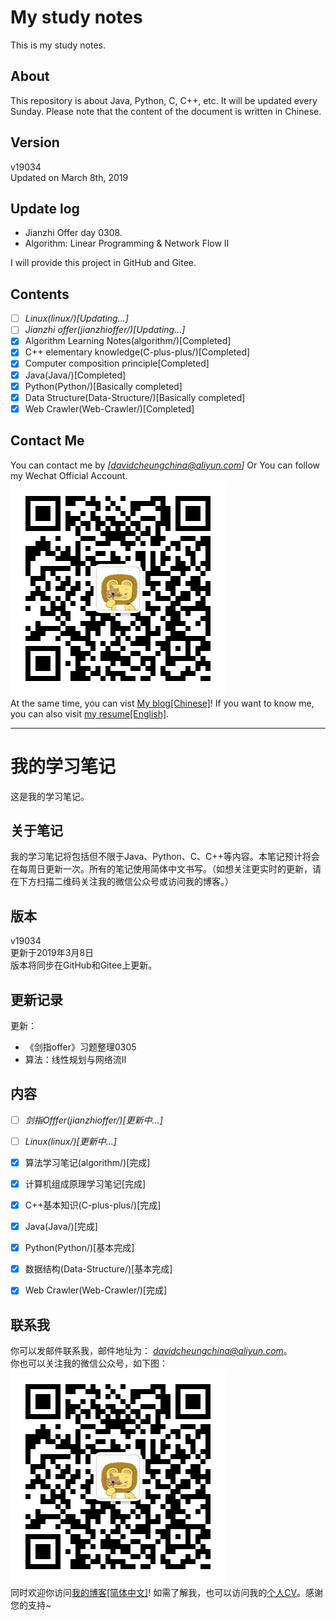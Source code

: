 ﻿# My study notes
This is my study notes.
## About
This repository is about Java, Python, C, C++, etc. It will be updated every Sunday. Please note that the content of the document is written in Chinese.
## Version
v19034<br>
Updated on March 8th, 2019
## Update log

 - Jianzhi Offer day 0308.
 - Algorithm: Linear Programming & Network Flow Ⅱ

I will provide this project in GitHub and Gitee.

## Contents 
 - [ ] *Linux(linux/)[Updating...]*
 - [ ] *Jianzhi offer(jianzhioffer/)[Updating...]*
 - [x] Algorithm Learning Notes(algorithm/)[Completed]
 - [x] C++ elementary knowledge(C-plus-plus/)[Completed]
 - [x] Computer composition principle[Completed]
 - [x] Java(Java/)[Completed]
 - [x] Python(Python/)[Basically completed]
 - [x] Data Structure(Data-Structure/)[Basically completed]
 - [x] Web Crawler(Web-Crawler/)[Completed]

## Contact Me
You can contact me by *[davidcheungchina@aliyun.com]*
Or You can follow my Wechat Official Account.
![](https://github.com/dqhplhzz2008/dqhplhzz2008.github.io/raw/master/weixingongzhonghao.jpg)  <br>
At the same time, you can vist [My blog[Chinese]](http://www.yushuai.xyz)!
If you want to know me, you can also visit [my resume\[English\]](https://gitpages.yushuai.me/cv/index_en.html). 

------------------------------------------------------

# 我的学习笔记

这是我的学习笔记。

## 关于笔记

我的学习笔记将包括但不限于Java、Python、C、C++等内容。本笔记预计将会在每周日更新一次。所有的笔记使用简体中文书写。（如想关注更实时的更新，请在下方扫描二维码关注我的微信公众号或访问我的博客。）

## 版本

v19034<br>
更新于2019年3月8日<br>
版本将同步在GitHub和Gitee上更新。

## 更新记录

更新：
 - 《剑指offer》习题整理0305
 - 算法：线性规划与网络流Ⅱ
 
## 内容

 - [ ] *剑指Offfer(jianzhioffer/)[更新中...]*
 - [ ] *Linux(linux/)[更新中...]*
 - [x] 算法学习笔记(algorithm/)[完成]
 - [x] 计算机组成原理学习笔记[完成]
 - [x] C++基本知识(C-plus-plus/)[完成] 
 - [x] Java(Java/)[完成]
 - [x] Python(Python/)[基本完成]
 - [x] 数据结构(Data-Structure/)[基本完成]
 - [x] Web Crawler(Web-Crawler/)[完成]


## 联系我
你可以发邮件联系我，邮件地址为： *davidcheungchina@aliyun.com*。<br>
你也可以关注我的微信公众号，如下图：
![](https://github.com/dqhplhzz2008/dqhplhzz2008.github.io/raw/master/weixingongzhonghao.jpg)  <br>
同时欢迎你访问[我的博客[简体中文]](http://www.yushuai.xyz)!
如需了解我，也可以访问我的[个人CV](https://gitpages.yushuai.me/cv/index.html)。感谢您的支持~
